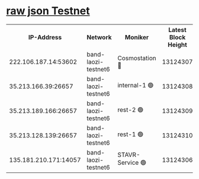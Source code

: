 
[raw json Testnet](https://rpc-check.bandt.stavr.tech/bandt/rpcbandt_result.json)
=

<table><tr><th>IP-Address</th><th>Network</th><th>Moniker</th><th>Latest Block Height</th><th>Earliest Block Height</th><th>Catching Up</th><th>Voting Power</th><th>Scan Time</th></tr><tr><td>222.106.187.14:53602</td><td>band-laozi-testnet6</td><td>Cosmostation 🔴</td><td>13124307</td><td>9380001</td><td>False</td><td>2203223</td><td>2023-11-21T13:15:46.747377377UTC</td></tr><tr><td>35.213.166.39:26657</td><td>band-laozi-testnet6</td><td>internal-1 🟢</td><td>13124308</td><td>13024308</td><td>False</td><td>0</td><td>2023-11-21T13:15:50.125361154UTC</td></tr><tr><td>35.213.189.166:26657</td><td>band-laozi-testnet6</td><td>rest-2 🟢</td><td>13124309</td><td>13024309</td><td>False</td><td>0</td><td>2023-11-21T13:15:51.367319131UTC</td></tr><tr><td>35.213.128.139:26657</td><td>band-laozi-testnet6</td><td>rest-1 🟢</td><td>13124310</td><td>13024310</td><td>False</td><td>0</td><td>2023-11-21T13:15:54.661446957UTC</td></tr><tr><td>135.181.210.171:14057</td><td>band-laozi-testnet6</td><td>STAVR-Service 🟢</td><td>13124306</td><td>13121001</td><td>False</td><td>0</td><td>2023-11-21T13:15:45.262433993UTC</td></tr></table>
